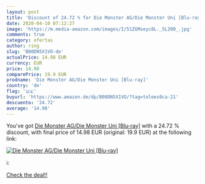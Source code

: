 ```yaml
---
layout: post
title: 'Discount of 24.72 % for Die Monster AG/Die Monster Uni [Blu-ray]'
date: 2020-04-10 07:12:27
image: 'https://m.media-amazon.com/images/I/51ZGMseyc8L._SL200_.jpg'
comments: true
category: ofertas
author: ring
slug: 'B00DN5X1VO-de'
actualPrice: 14.98 EUR
currency: EUR
price: 14.98
comparePrice: 19.9 EUR
prodname: 'Die Monster AG/Die Monster Uni [Blu-ray]'
country: 'de'
flag: '🇩🇪'
buyurl: 'https://www.amazon.de/dp/B00DN5X1VO/?tag=tolees0ca-21'
descuento: '24.72'
average: '14.98'
---
```


You've got [Die Monster AG/Die Monster Uni [Blu-ray]](https://www.amazon.de/dp/B00DN5X1VO/?tag=tolees0ca-21) with a  24.72 % discount, with final price of 14.98 EUR (original: 19.9 EUR) at the following link:

[![Die Monster AG/Die Monster Uni [Blu-ray]](https://m.media-amazon.com/images/I/51ZGMseyc8L._SL200_.jpg)](https://www.amazon.de/dp/B00DN5X1VO/?tag=tolees0ca-21)

ℹ️:


[Check the deal!!](https://www.amazon.de/dp/B00DN5X1VO/?tag=tolees0ca-21)
